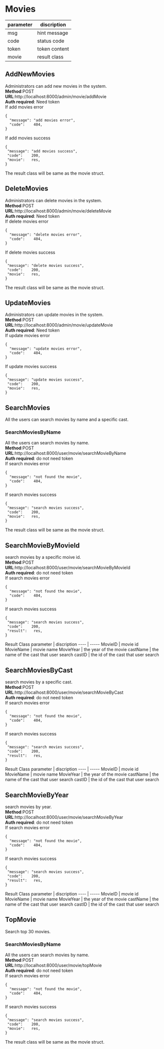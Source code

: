 # Movies

parameter  | discription
 ---- | ----- 
 msg  | hint message 
 code  | status code 
 token | token content
 movie | result class
 
## AddNewMovies
Administrators can add new movies in the system.  
**Method**:POST  
**URL**:http://localhost:8000/admin/movie/addMovie  
**Auth required**: Need token  
If add movies error   
```
{
  "message": "add movies error",
  "code":    404,
}
```  
If add movies success
```
{
 "message": "add movies success",
 "code":    200,
 "movie":   res,
}
```    
The result class will be same as the movie struct.

## DeleteMovies
Administrators can delete movies in the system.  
**Method**:POST  
**URL**:http://localhost:8000/admin/movie/deleteMovie  
**Auth required**: Need token  
If delete movies error   
```
{
  "message": "delete movies error",
  "code":    404,
}
```  
If delete movies success
```
{
 "message": "delete movies success",
 "code":    200,
 "movie":   res,
}
```   
The result class will be same as the movie struct.

## UpdateMovies
Administrators can update movies in the system.  
**Method**:POST   
**URL**:http://localhost:8000/admin/movie/updateMovie  
**Auth required**: Need token   
If update movies error   
```
{
  "message": "update movies error",
  "code":    404,
}
```  
If update movies success
```
{
 "message": "update movies success",
 "code":    200,
 "movie":   res,
}
```   

## SearchMovies
All the users can search movies by name and a specific cast.
### SearchMoviesByName
All the users can search movies by name.  
**Method**:POST   
**URL**:http://localhost:8000/user/movie/searchMovieByName  
**Auth required**: do not need token   
If search movies error   
```
{
  "message": "not found the movie",
  "code":    404,
}
```  
If search movies success
```
{
 "message": "search movies success",
 "code":    200,
 "movie":   res,
}
``` 
The result class will be same as the movie struct.

## SearchMovieByMovieId
search movies by a specific moive id.  
**Method**:POST   
**URL**:http://localhost:8000/user/movie/searchMovieByMovieId  
**Auth required**: do not need token   
If search movies error   
```
{
  "message": "not found the movie",
  "code":    404,
}
```  
If search movies success
```
{
 "message": "search movies success",
 "code":    200,
 "result":   res,
}
``` 
Result Class
parameter  | discription
 ---- | ----- 
 MovieID  | movie id 
 MovieName  | movie name 
 MovieYear | the year of the movie
 castName | the name of the cast that user search
 castID | the id of the cast that user search
 
## SearchMoviesByCast
search movies by a specific cast.  
**Method**:POST   
**URL**:http://localhost:8000/user/movie/searchMovieByCast  
**Auth required**: do not need token   
If search movies error   
```
{
  "message": "not found the movie",
  "code":    404,
}
```  
If search movies success
```
{
 "message": "search movies success",
 "code":    200,
 "result":   res,
}
``` 
Result Class
parameter  | discription
 ---- | ----- 
 MovieID  | movie id 
 MovieName  | movie name 
 MovieYear | the year of the movie
 castName | the name of the cast that user search
 castID | the id of the cast that user search
 
  
## SearchMovieByYear
search movies by year.  
**Method**:POST   
**URL**:http://localhost:8000/user/movie/searchMovieByYear  
**Auth required**: do not need token   
If search movies error   
```
{
  "message": "not found the movie",
  "code":    404,
}
```  
If search movies success
```
{
 "message": "search movies success",
 "code":    200,
 "result":   res,
}
``` 
Result Class
parameter  | discription
 ---- | ----- 
 MovieID  | movie id 
 MovieName  | movie name 
 MovieYear | the year of the movie
 castName | the name of the cast that user search
 castID | the id of the cast that user search
 
## TopMovie
Search top 30 movies.
### SearchMoviesByName
All the users can search movies by name.  
**Method**:POST   
**URL**:http://localhost:8000/user/movie/topMovie  
**Auth required**: do not need token   
If search movies error   
```
{
  "message": "not found the movie",
  "code":    404,
}
```  
If search movies success
```
{
 "message": "search movies success",
 "code":    200,
 "movie":   res,
}
``` 
The result class will be same as the movie struct.
